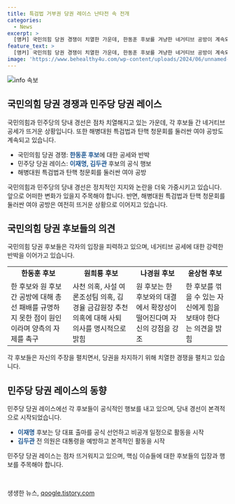 ```yaml
---
title: 특검법 거부권 당권 레이스 난타전 속 전개
categories:
  - News
excerpt: >
  [앵커] 국민의힘 당권 경쟁이 치열한 가운데, 한동훈 후보를 겨냥한 네거티브 공방이 계속되고 있습니다. 이에 원희룡 후보와 나경원 후보가 공세를 이어가고 있으며, 윤상현 후보는 양측의 자제를 촉구하고 있습니다. 이재명 대표와 김두관 전 의원 등 민주당 당권 주자들도 본격적인 행보를 시작했습니다. 민주당과 국민의힘은 해병대원 특검법과 탄핵 청문회를 놓고 여야 간 강력한 공방을 펼치고 있습니다. (소재형 기자, jebo23) #당권 #국민의힘 #민주당 #해병대원특검법 #탄핵
feature_text: >
  [앵커] 국민의힘 당권 경쟁이 치열한 가운데, 한동훈 후보를 겨냥한 네거티브 공방이 계속되고 있습니다. 이에 원희룡 후보와 나경원 후보가 공세를 이어가고 있으며, 윤상현 후보는 양측의 자제를 촉구하고 있습니다. 이재명 대표와 김두관 전 의원 등 민주당 당권 주자들도 본격적인 행보를 시작했습니다. 민주당과 국민의힘은 해병대원 특검법과 탄핵 청문회를 놓고 여야 간 강력한 공방을 펼치고 있습니다. (소재형 기자, jebo23) #당권 #국민의힘 #민주당 #해병대원특검법 #탄핵
image: 'https://www.behealthy4u.com/wp-content/uploads/2024/06/unnamed-file.png'
---
```


<p><img src="https://www.behealthy4u.com/wp-content/uploads/2024/06/unnamed-file.png" alt="info 속보" /></p>

<h2 data-ke-size="size26">국민의힘 당권 경쟁과 민주당 당권 레이스</h2>

<p>국민의힘과 민주당의 당내 경선은 점차 치열해지고 있는 가운데, 각 후보들 간 네거티브 공세가 뜨거운 상황입니다. 또한 해병대원 특검법과 탄핵 청문회를 둘러싼 여야 공방도 계속되고 있습니다.</p>

<ul>
  <li>국민의힘 당권 경쟁: <b><span style="color: #1a5490;">한동훈 후보</span></b>에 대한 공세와 반박</li>
  <li>민주당 당권 레이스: <b><span style="color: #1a5490;">이재명, 김두관</span></b> 후보의 공식 행보</li>
  <li>해병대원 특검법과 탄핵 청문회를 둘러싼 여야 공방</li>
</ul>

<p>국민의힘과 민주당의 당내 경선은 정치적인 지지와 논란을 더욱 가중시키고 있습니다. 앞으로 어떠한 변화가 있을지 주목해야 합니다. 반면, 해병대원 특검법과 탄핵 청문회를 둘러싼 여야 공방은 여전히 뜨거운 상황으로 이어지고 있습니다.</p>

<h2 data-ke-size="size26">국민의힘 당권 후보들의 의견</h2>

<p>국민의힘 당권 후보들은 각자의 입장을 피력하고 있으며, 네거티브 공세에 대한 강력한 반박을 이어가고 있습니다.</p>

<table>
  <tr>
    <td style="text-align: center; height: 17px;"><b>한동훈 후보</b></td>
    <td style="text-align: center; height: 17px;"><b>원희룡 후보</b></td>
    <td style="text-align: center; height: 17px;"><b>나경원 후보</b></td>
    <td style="text-align: center; height: 17px;"><b>윤상현 후보</b></td>
  </tr>
  <tr>
    <td>한 후보와 원 후보 간 공방에 대해 총선 패배를 규명하지 못한 점이 원인이라며 양측의 자제를 촉구</td>
    <td>사천 의혹, 사설 여론조성팀 의혹, 김경율 금감원장 추천 의혹에 대해 사퇴 의사를 명시적으로 밝힘</td>
    <td>원 후보는 한 후보와의 대결에서 확장성이 떨어진다며 자신의 강점을 강조</td>
    <td>한 후보를 꺾을 수 있는 자신에게 힘을 보태야 한다는 의견을 밝힘</td>
  </tr>
</table>

<p>각 후보들은 자신의 주장을 펼치면서, 당권을 차지하기 위해 치열한 경쟁을 펼치고 있습니다.</p>

<h2 data-ke-size="size26">민주당 당권 레이스의 동향</h2>

<p>민주당 당권 레이스에선 각 후보들이 공식적인 행보를 내고 있으며, 당내 경선이 본격적으로 시작되었습니다.</p>

<ul>
  <li><b><span style="color: #1a5490;">이재명</span></b> 후보는 당 대표 출마를 공식 선언하고 비공개 일정으로 활동을 시작</li>
  <li><b><span style="color: #1a5490;">김두관</span></b> 전 의원은 대통령을 예방하고 본격적인 활동을 시작</li>
</ul>

<p>민주당 당권 레이스는 점차 뜨거워지고 있으며, 핵심 이슈들에 대한 후보들의 입장과 행보를 주목해야 합니다.</p>

<p data-ke-size="size16">&nbsp;</p>
생생한 뉴스, <a href="https://qoogle.tistory.com" rel="dofollow">qoogle.tistory.com</a>


